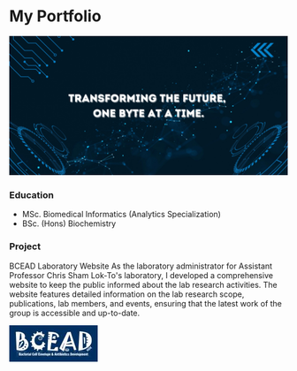 # My Portfolio

![banner](/assets/img/profile_banner.jpg)

### Education
- MSc. Biomedical Informatics (Analytics Specialization)
- BSc. (Hons) Biochemistry

### Project
BCEAD Laboratory Website
As the laboratory administrator for Assistant Professor Chris Sham Lok-To's laboratory, I developed a comprehensive website to keep the public informed about the lab research activities. The website features detailed information on the lab research scope, publications, lab members, and events, ensuring that the latest work of the group is accessible and up-to-date.

![BCEAD_Banner](/assets/img/banner.jpg)

